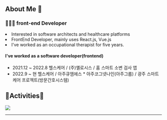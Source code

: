 <h2> About Me 👋 </h3>

<h3>👩🏻‍💻 front-end Developer</h4>
<li>Interested in software architects and healthcare platforms</li>
<li>FrontEnd Developer, mainly uses React.js, Vue.js</li>
<li>I've worked as an occupational therapist for five years.</li>


<h4>I've worked as a software developer(frontend)</h4>

- 2021.12 ~ 2022.8 헬스케어 / (주)옐로시스 / 홈 스마트 소변 검사 앱
- 2022.9 ~ 현 헬스케어 / 아주큐엠에스 * 아주코그넷나인(아주그룹) / 광주 스마트 케어 프로젝트(방문간호시스템)
<h2>🏇Activities🏇</h2>
<div><img src="https://github-readme-stats.vercel.app/api?username=Segyong56&theme=dracula&show_icons=true"></img></div>

--- 

